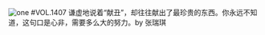 ![one](http://image.wufazhuce.com/FgNOSsUivWAwgETuOW0AdKnjCdLz)
#VOL.1407
谦虚地说着“献丑”，却往往献出了最珍贵的东西。你永远不知道，这句口是心非，需要多么大的努力。by 张瑞琪